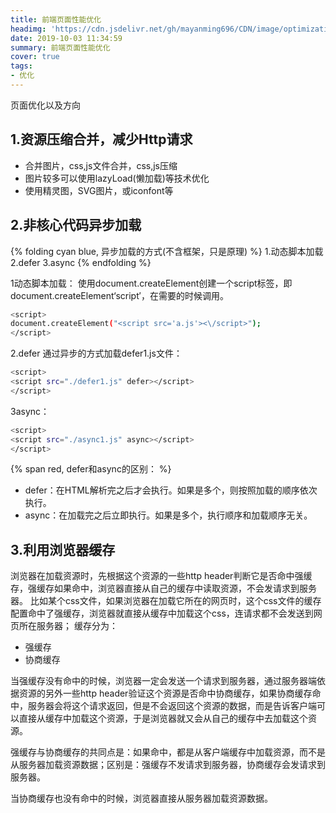 ```yaml
---
title: 前端页面性能优化
headimg: 'https://cdn.jsdelivr.net/gh/mayanming696/CDN/image/optimization.png'
date: 2019-10-03 11:34:59
summary: 前端页面性能优化
cover: true
tags:
- 优化
---
```


页面优化以及方向

<!-- more -->

## 1.资源压缩合并，减少Http请求
- 合并图片，css,js文件合并，css,js压缩
- 图片较多可以使用lazyLoad(懒加载)等技术优化
- 使用精灵图，SVG图片，或iconfont等

## 2.非核心代码异步加载

{% folding cyan blue, 异步加载的方式(不含框架，只是原理) %}
1.动态脚本加载
2.defer
3.async
{% endfolding %}

1动态脚本加载：
使用document.createElement创建一个script标签，即document.createElement‘script′，在需要的时候调用。

``` bash
<script>
document.createElement("<script src='a.js'><\/script>");
</script>
``` 

2.defer
通过异步的方式加载defer1.js文件：

``` bash
<script>
<script src="./defer1.js" defer></script>
</script>
``` 

3async：

``` bash
<script>
<script src="./async1.js" async></script>
</script>
``` 

{% span red, defer和async的区别： %}
- defer：在HTML解析完之后才会执行。如果是多个，则按照加载的顺序依次执行。
- async：在加载完之后立即执行。如果是多个，执行顺序和加载顺序无关。

## 3.利用浏览器缓存

浏览器在加载资源时，先根据这个资源的一些http header判断它是否命中强缓存，强缓存如果命中，浏览器直接从自己的缓存中读取资源，不会发请求到服务器。
比如某个css文件，如果浏览器在加载它所在的网页时，这个css文件的缓存配置命中了强缓存，浏览器就直接从缓存中加载这个css，连请求都不会发送到网页所在服务器；
缓存分为：
- 强缓存
- 协商缓存

当强缓存没有命中的时候，浏览器一定会发送一个请求到服务器，通过服务器端依据资源的另外一些http header验证这个资源是否命中协商缓存，如果协商缓存命中，服务器会将这个请求返回，但是不会返回这个资源的数据，而是告诉客户端可以直接从缓存中加载这个资源，于是浏览器就又会从自己的缓存中去加载这个资源。

强缓存与协商缓存的共同点是：如果命中，都是从客户端缓存中加载资源，而不是从服务器加载资源数据；区别是：强缓存不发请求到服务器，协商缓存会发请求到服务器。

当协商缓存也没有命中的时候，浏览器直接从服务器加载资源数据。